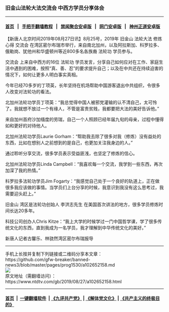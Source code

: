 ### 旧金山法轮大法交流会 中西方学员分享体会
------------------------

#### [首页](https://github.com/gfw-breaker/banned-news3/blob/master/README.md) &nbsp;&nbsp;|&nbsp;&nbsp; [手把手翻墙教程](https://github.com/gfw-breaker/guides/wiki) &nbsp;&nbsp;|&nbsp;&nbsp; [禁闻聚合安卓版](https://github.com/gfw-breaker/bn-android) &nbsp;&nbsp;|&nbsp;&nbsp; [网门安卓版](https://github.com/oGate2/oGate) &nbsp;&nbsp;|&nbsp;&nbsp; [神州正道安卓版](https://github.com/SzzdOgate/update) 



<div><div class="post_content" itemprop="articleBody">
 <p>
  【新唐人北京时间2019年08月27日讯】8月25号，2019年
  <ok href="https://www.ntdtv.com/gb/旧金山.htm">
   旧金山
  </ok>
  <ok href="https://www.ntdtv.com/gb/法轮大法.htm">
   法轮大法
  </ok>
  修炼心得
  <ok href="https://www.ntdtv.com/gb/交流会.htm">
   交流会
  </ok>
  在湾区密尔布瑞市举行，来自南北加州，以及阿拉斯加、科罗拉多、俄勒岗、犹他州和华盛顿州等近800多名各族裔
  <ok href="https://www.ntdtv.com/gb/法轮功.htm">
   法轮功
  </ok>
  学员参与。
 </p>
 <p>
  <ok href="https://www.ntdtv.com/gb/交流会.htm">
   交流会
  </ok>
  上来自中西方的16位
  <ok href="https://www.ntdtv.com/gb/法轮功.htm">
   法轮功
  </ok>
  学员发言，分享自己如何应对在工作、家庭生活中遇到的困难，按照“真、善、忍”的要求提升自己；以及在中共还在持续迫害的情况下，如何让更多人明白事实真相。
 </p>
 <p>
  今年已经70多岁的丁项英，长年坚持在机场帮助中国游客退出中共组织，令很多人改变对法轮功的看法。
 </p>
 <p>
  北加州法轮功学员丁项英：“我总觉得中国人被邪党灌输的认不清自己，太可怜了。我就想不放过一个有缘人，不管是富贵贫贱，我都要把大法的美好告诉他。”
 </p>
 <p>
  来自加州首府沙加缅度的劳瑞，自己一个人照顾已经年届九旬的母亲，过程中懂得如和更好的对待他人。
 </p>
 <p>
  北加州法轮功学员Laurie Gorham：“帮助我去除了很多对我（修炼）没有益处的东西，比如在想别人之前想到的是自己，也更加关注我身边的人。”
 </p>
 <p>
  通过聆听分享交流，很多学员表示受益匪浅，也坚定了修炼的信心。
 </p>
 <p>
  北加州法轮功学员Linda Campbell：“我喜欢每一个交流，我学到一些东西，再次加深了我的热情。”
 </p>
 <p>
  科罗拉多法轮功学员Jim Fogarty：“我感觉自己处于一个良好的轨道上，正在做很多我应该做的事情。当学员们上台分享的时候，我意识到我没有这么思考过，我需要迎头赶上。”
 </p>
 <p>
  <ok href="https://www.ntdtv.com/gb/旧金山.htm">
   旧金山
  </ok>
  湾区是法轮功创始人
  <ok href="https://www.ntdtv.com/gb/李洪志先生.htm">
   李洪志先生
  </ok>
  在美国首次讲法的地方，很多学员修炼时间长达20多年。
 </p>
 <p>
  科技公司创办人Chris Kitze：“我上大学的时候学过一门中国哲学课，学了很多传统文化的东西，直到我成为一名学员，我才理解到中华传统文化的美好。”
 </p>
 <p>
  新唐人记者古馨乐、林骁然湾区密尔布瑞报导
 </p>
 <div class="single_ad">
 </div>
</div>
</div>
<hr/>
手机上长按并复制下列链接或二维码分享本文章：<br/>
https://github.com/gfw-breaker/banned-news3/blob/master/pages/prog1530/a102652158.md <br/>
<a href='https://github.com/gfw-breaker/banned-news3/blob/master/pages/prog1530/a102652158.md'><img src='https://github.com/gfw-breaker/banned-news3/blob/master/pages/prog1530/a102652158.md.png'/></a> <br/>
原文地址（需翻墙访问）：https://www.ntdtv.com/gb/2019/08/27/a102652158.html


------------------------
#### [首页](https://github.com/gfw-breaker/banned-news3/blob/master/README.md) &nbsp;|&nbsp; [一键翻墙软件](https://github.com/gfw-breaker/nogfw/blob/master/README.md) &nbsp;| [《九评共产党》](https://github.com/gfw-breaker/9ping.md/blob/master/README.md#九评之一评共产党是什么) | [《解体党文化》](https://github.com/gfw-breaker/jtdwh.md/blob/master/README.md) | [《共产主义的终极目的》](https://github.com/gfw-breaker/gczydzjmd.md/blob/master/README.md)


<img src='http://gfw-breaker.win/banned-news3/pages/prog1530/a102652158.md' width='0px' height='0px'/>